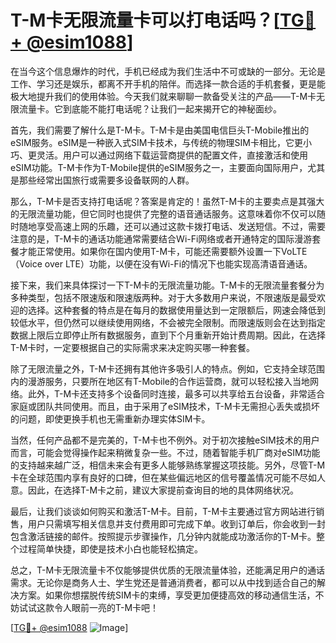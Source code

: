 # T-M卡无限流量卡可以打电话吗？[[TG💪+ @esim1088](https://t.me/s/esim1088)]

在当今这个信息爆炸的时代，手机已经成为我们生活中不可或缺的一部分。无论是工作、学习还是娱乐，都离不开手机的陪伴。而选择一款合适的手机套餐，更是能极大地提升我们的使用体验。今天我们就来聊聊一款备受关注的产品——T-M卡无限流量卡。它到底能不能打电话呢？让我们一起来揭开它的神秘面纱。

首先，我们需要了解什么是T-M卡。T-M卡是由美国电信巨头T-Mobile推出的eSIM服务。eSIM是一种嵌入式SIM卡技术，与传统的物理SIM卡相比，它更小巧、更灵活。用户可以通过网络下载运营商提供的配置文件，直接激活和使用eSIM功能。T-M卡作为T-Mobile提供的eSIM服务之一，主要面向国际用户，尤其是那些经常出国旅行或需要多设备联网的人群。

那么，T-M卡是否支持打电话呢？答案是肯定的！虽然T-M卡的主要卖点是其强大的无限流量功能，但它同时也提供了完整的语音通话服务。这意味着你不仅可以随时随地享受高速上网的乐趣，还可以通过这款卡拨打电话、发送短信。不过，需要注意的是，T-M卡的通话功能通常需要结合Wi-Fi网络或者开通特定的国际漫游套餐才能正常使用。如果你在国内使用T-M卡，可能还需要额外设置一下VoLTE（Voice over LTE）功能，以便在没有Wi-Fi的情况下也能实现高清语音通话。

接下来，我们来具体探讨一下T-M卡的无限流量功能。T-M卡的无限流量套餐分为多种类型，包括不限速版和限速版两种。对于大多数用户来说，不限速版是最受欢迎的选择。这种套餐的特点是在每月的数据使用量达到一定限额后，网速会降低到较低水平，但仍然可以继续使用网络，不会被完全限制。而限速版则会在达到指定数据上限后立即停止所有数据服务，直到下个月重新开始计费周期。因此，在选择T-M卡时，一定要根据自己的实际需求来决定购买哪一种套餐。

除了无限流量之外，T-M卡还拥有其他许多吸引人的特点。例如，它支持全球范围内的漫游服务，只要所在地区有T-Mobile的合作运营商，就可以轻松接入当地网络。此外，T-M卡还支持多个设备同时连接，最多可以共享给五台设备，非常适合家庭或团队共同使用。而且，由于采用了eSIM技术，T-M卡无需担心丢失或损坏的问题，即使更换手机也无需重新办理实体SIM卡。

当然，任何产品都不是完美的，T-M卡也不例外。对于初次接触eSIM技术的用户而言，可能会觉得操作起来稍微复杂一些。不过，随着智能手机厂商对eSIM功能的支持越来越广泛，相信未来会有更多人能够熟练掌握这项技能。另外，尽管T-M卡在全球范围内享有良好的口碑，但在某些偏远地区的信号覆盖情况可能不尽如人意。因此，在选择T-M卡之前，建议大家提前查询目的地的具体网络状况。

最后，让我们谈谈如何购买和激活T-M卡。目前，T-M卡主要通过官方网站进行销售，用户只需填写相关信息并支付费用即可完成下单。收到订单后，你会收到一封包含激活链接的邮件。按照提示步骤操作，几分钟内就能成功激活你的T-M卡。整个过程简单快捷，即使是技术小白也能轻松搞定。

总之，T-M卡无限流量卡不仅能够提供优质的无限流量体验，还能满足用户的通话需求。无论你是商务人士、学生党还是普通消费者，都可以从中找到适合自己的解决方案。如果你想摆脱传统SIM卡的束缚，享受更加便捷高效的移动通信生活，不妨试试这款令人眼前一亮的T-M卡吧！

[[TG💪+ @esim1088](https://t.me/s/esim1088) ![Image](https://i.postimg.cc/4NQfJmqS/Snipaste-2025-05-13-00-14-12.png)]
